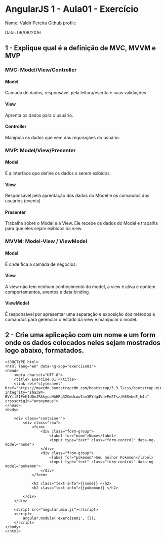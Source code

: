 # AngularJS 1 - Aula01 - Exercício
Nome: Valdir Pereira
[Github profile ](https://github.com/valdir-pereira)

Data: 09/08/2016

## 1 - Explique qual é a definição de MVC, MVVM e MVP

### MVC: Model/View/Controller

#### Model
Camada de dados, responsável pela leitura/escrita e suas validações

#### View
Aprenta os dados para o usuário.

#### Controller
Manipula os dados que vem das requisições do usuário.


### MVP: Model/View/Presenter

#### Model
É a interface que define os dados a serem exibidos.

#### View
Responsável pela aprentação dos dados do Model e os comandos dos usuários (events) 

#### Presenter
Trabalha sobre o Model e a View. Ele recebe os dados do Model e trabalha para que eles sejam exibidos na view.


### MVVM: Model-View / ViewModel
#### Model
É onde fica a camada de negocios.

#### View
A view não tem nenhum conhecimento do model, a view é ativa e contem comportamentos, eventos e data binding.

#### ViewModel
É responsável por apresentar uma separação e exposição dos métodos e comandos para gerenciar o estado da view e manipular o model.


## 2 - Crie uma aplicação com um nome e um form onde os dados colocados neles sejam mostrados logo abaixo, formatados.

```
<!DOCTYPE html>
<html lang="en" data-ng-app="exercise01">
<head>
	<meta charset="UTF-8">
	<title> Exercise 01 </title>
	<link rel="stylesheet" href="https://maxcdn.bootstrapcdn.com/bootstrap/3.3.7/css/bootstrap.min.css" integrity="sha384-BVYiiSIFeK1dGmJRAkycuHAHRg32OmUcww7on3RYdg4Va+PmSTsz/K68vbdEjh4u" crossorigin="anonymous">
</head>
<body>

	<div class="container">
		<div class="row">
			<form>
				<div class="form-group">
					<label for="nome">Nome</label>
					<input type="text" class="form-control" data-ng-model="nome">
				</div>
				<div class="from-group">
					<label for="pokemon">Seu melhor Pokemon</label>
					<input type="text" class="form-control" data-ng-model="pokemon">
				</div>
			</form>

			<h2 class="text-info">{{nome}} </h2>
			<h2 class="text-info">{{pokemon}} </h2>

		</div>
	</div>

	<script src="angular.min.js"></script>
	<script>
		angular.module('exercise01', []);
	</script>
</body>
</html>

```
